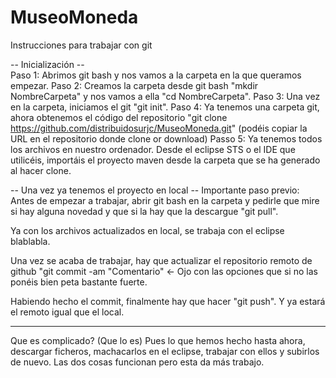 # MuseoMoneda

Instrucciones para trabajar con git

-- Inicialización --<br/>
Paso 1: Abrimos git bash y nos vamos a la carpeta en la que queramos empezar.
Paso 2: Creamos la carpeta desde git bash "mkdir NombreCarpeta" y nos vamos a ella "cd NombreCarpeta".
Paso 3: Una vez en la carpeta, iniciamos el git "git init".
Paso 4: Ya tenemos una carpeta git, ahora obtenemos el código del repositorio "git clone https://github.com/distribuidosurjc/MuseoMoneda.git" (podéis copiar la URL en el repositorio donde clone or download)
Passo 5: Ya tenemos todos los archivos en nuestro ordenador. Desde el eclipse STS o el IDE que utilicéis, importáis el proyecto maven desde la carpeta que se ha generado al hacer clone.

-- Una vez ya tenemos el proyecto en local --
Importante paso previo: Antes de empezar a trabajar, abrir git bash en la carpeta y pedirle que mire si hay alguna novedad y que si la hay que la descargue "git pull".

Ya con los archivos actualizados en local, se trabaja con el eclipse blablabla. 

Una vez se acaba de trabajar, hay que actualizar el repositorio remoto de github "git commit -am "Comentario" <- Ojo con las opciones que si no las ponéis bien peta bastante fuerte.

Habiendo hecho el commit, finalmente hay que hacer "git push". Y ya estará el remoto igual que el local.

-----------------------------------------------

Que es complicado? (Que lo es) Pues lo que hemos hecho hasta ahora, descargar ficheros, machacarlos en el eclipse, trabajar con ellos y subirlos de nuevo. Las dos cosas funcionan pero esta da más trabajo.
